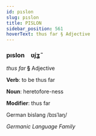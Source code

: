 ```yaml
---
id: pıslon
slug: pıslon
title: PISLON
sidebar_position: 561
hoverText: thus far § Adjective
---
```


### pıslon&emsp;<span kind="abugida">ʋ́ȷʓ̃</span>

*thus far* **§** Adjective

**Verb**: to be thus far

**Noun**: heretofore-ness

**Modifier**: thus far

German bislang /bɪsˈlaŋ/

*Germanic Language Family*